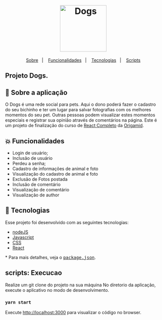<h1 align="center">
    <img alt="Dogs" title="#delicinha" src="https://github.com/brigor7/dogs/tree/main/src/assets/dogs.svg" width="150px" />
</h1>

<p align="center">
  <a href="#rocket-sobre">Sobre</a>&nbsp;&nbsp;&nbsp;|&nbsp;&nbsp;&nbsp;
  <a href="#collision-funcionalidades">Funcionalidades</a>&nbsp;&nbsp;&nbsp;|&nbsp;&nbsp;&nbsp;
   <a href="#rocket-tecnologias">Tecnologias</a>&nbsp;&nbsp;&nbsp;|&nbsp;&nbsp;&nbsp;
  <a href="#scripts-execucao">Scripts</a>
  
</p>

<h2>
<strong>Projeto</strong> Dogs.
</h2>

## 🚀 Sobre a aplicação

O Dogs é uma rede social para pets. Aqui o dono poderá fazer o cadastro do seu bichinho e ter um lugar para salvar fotografias com os melhores momentos do seu pet. Outras pessoas podem visualizar estes momentos especiais e registrar sua opinião através de comentários na página.
Este é um projeto de finalização do curso de [React Completo](https://www.origamid.com/curso/react-completo/) da [Origamid](https://www.origamid.com).


## :collision: Funcionalidades

- Login de usuário;
- Inclusão de usuário
- Perdeu a senha;
- Cadastro de informações de animal e foto
- Visualização do cadastro de animal e foto
- Exclusão de Fotos postada
- Inclusão de comentário
- Visualização de comentário
- Visualização de author


## :rocket: Tecnologias

Esse projeto foi desenvolvido com as seguintes tecnologias:

- [nodeJS](https://developer.mozilla.org/en-US/docs/Web/CSS/Reference)
- [Javascript](https://developer.mozilla.org/pt-BR/docs/Web/JavaScript)
- [CSS](https://developer.mozilla.org/en-US/docs/Web/CSS/Reference)
- [React](https://reactjs.org/)


\* Para mais detalhes, veja o <kbd>[package.json](./package.json)</kbd>.


## scripts: Execucao

Realize um git clone do projeto na sua máquina
No diretorio da aplicação, execute o aplicativo no modo de desenvolvimento. 

### `yarn start`


Execute [http://localhost:3000](http://localhost:3000) para visualizar o código no browser.

